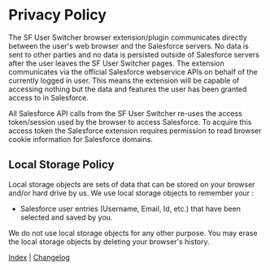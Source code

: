 # Privacy Policy

The SF User Switcher browser extension/plugin communicates directly between the user's web browser and the Salesforce servers. No data is sent to other parties and no data is persisted outside of Salesforce servers after the user leaves the SF User Switcher pages.
The extension communicates via the official Salesforce webservice APIs on behalf of the currently logged in user. This means the extension will be capable of accessing nothing but the data and features the user has been granted access to in Salesforce.

All Salesforce API calls from the SF User Switcher re-uses the access token/session used by the browser to access Salesforce. To acquire this access token the Salesforce extension requires permission to read browser cookie information for Salesforce domains.

## Local Storage Policy

Local storage objects are sets of data that can be stored on your browser and/or hard drive by us.
We use local storage objects to remember your :

-   Salesforce user entries (Username, Email, Id, etc.) that have been selected and saved by you.

We do not use local storage objects for any other purpose. You may erase the local storage objects by deleting your browser's history.

[Index](README.md) |
[Changelog](changelog.md)
